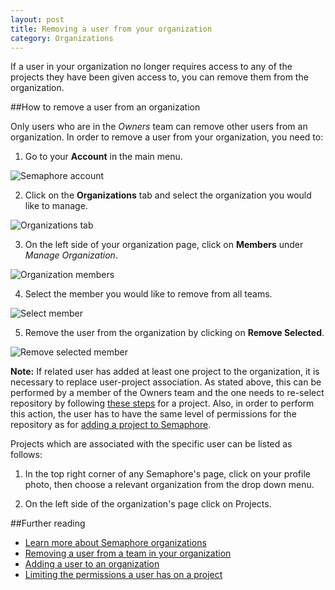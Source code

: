 ```yaml
---
layout: post
title: Removing a user from your organization
category: Organizations
---
```


If a user in your organization no longer requires access to any of the projects
they have been given access to, you can remove them from the organization.

##How to remove a user from an organization

Only users who are in the _Owners_ team can remove other users from an
organization. In order to remove a user from your organization, you need to:

1. Go to your **Account** in the main menu.

  <img src="/docs/assets/img/setting-up-an-organization/account.png" alt="Semaphore account" class="img-responsive img-bordered">

2. Click on the **Organizations** tab and select the organization you would like
to manage.

 <img src="/docs/assets/img/can-i-limit-the-permissions-a-user-has-on-a-specific-project/select-organization.png" alt="Organizations tab" class="img-responsive img-bordered">

3. On the left side of your organization page, click on **Members** under
_Manage Organization_.

 <img src="/docs/assets/img/removing-a-user-from-your-organization/members.png" alt="Organization members" class="img-responsive img-bordered">

4. Select the member you would like to remove from all teams.

 <img src="/docs/assets/img/removing-a-user-from-your-organization/select-member.png" alt="Select member" class="img-responsive img-bordered">

5. Remove the user from the organization by clicking on **Remove Selected**.

 <img src="/docs/assets/img/removing-a-user-from-your-organization/remove-selected-member.png" alt="Remove selected member" class="img-responsive img-bordered">
 
 __Note:__ 
If related user has added at least one project to the organization, it is necessary to replace user-project association. As stated above, this can be performed by a member of the Owners team and the one needs to re-select repository by following [these steps](/docs/repository-settings.html) for a project. Also, in order to perform this action, the user has to have the same level of permissions for the repository as for [adding a project to Semaphore](/docs/adding-github-bitbucket-project-to-semaphore.html).

Projects which are associated with the specific user can be listed as follows:

1. In the top right corner of any Semaphore's page, click on your profile photo,
then choose a relevant organization from the drop down menu.

2. On the left side of the organization's page click on Projects.

##Further reading

- [Learn more about Semaphore organizations](/docs/organizations/about-organizations.html)
- [Removing a user from a team in your organization](/docs/organizations/removing-a-user-from-a-team-in-your-organization.html)
- [Adding a user to an organization](/docs/organizations/adding-a-user-to-an-organization.html)
- [Limiting the permissions a user has on a project](/docs/organizations/can-i-limit-the-permissions-a-user-has-on-a-specific-project.html)
